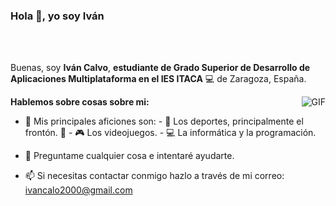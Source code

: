 ### Hola 👋, yo soy Iván


<br />
<br />

Buenas, soy **Iván Calvo**, **estudiante de Grado Superior de Desarrollo de Aplicaciones Multiplataforma en el IES ITACA** 💻 de Zaragoza, España. 

  <img align="right" alt="GIF" src="https://i.pinimg.com/originals/e4/26/70/e426702edf874b181aced1e2fa5c6cde.gif" />

**Hablemos sobre cosas sobre mi:**

- 🤔 Mis principales aficiones son:
                                    - :runner: Los deportes, principalmente el frontón. :tennis:
                                    - :video_game: Los videojuegos.
                                    - :computer: La informática y la programación.

- 💬 Preguntame cualquier cosa e intentaré ayudarte.
- 📫 Si necesitas contactar conmigo hazlo a través de mi correo: ivancalo2000@gmail.com





